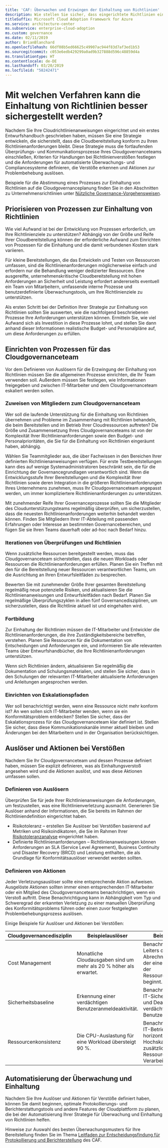 ```yaml
---
title: 'CAF: Überwachen und Erzwingen der Einhaltung von Richtlinien'
description: Wie stellen Sie sicher, dass eingerichtete Richtlinien eingehalten werden?
titleSuffix: Microsoft Cloud Adoption Framework for Azure
ms.service: architecture-center
ms.subservice: enterprise-cloud-adoption
ms.custom: governance
ms.date: 02/11/2019
author: BrianBlanchard
ms.openlocfilehash: 66df08b5ed66625c49907ac944f83d7af3ed1b53
ms.sourcegitcommit: c053e6edb429299a0ad9b327888d596c48859d4a
ms.translationtype: HT
ms.contentlocale: de-DE
ms.lasthandoff: 03/20/2019
ms.locfileid: "58242471"
---
```

<!-- markdownlint-disable MD026 -->

# <a name="what-processes-can-help-ensure-policy-adherence"></a>Mit welchen Verfahren kann die Einhaltung von Richtlinien besser sichergestellt werden?

<!---
I've defined policies, I've provided an architecture guide. Now how do I monitor adherence to policy? If there is a violation, how do I enforce the policy?
--->

Nachdem Sie Ihre Cloudrichtlinienanweisungen eingerichtet und ein erstes Entwurfshandbuch geschrieben haben, müssen Sie eine Strategie entwickeln, die sicherstellt, dass die Cloudbereitstellung konform zu Ihren Richtlinienanforderungen bleibt. Diese Strategie muss die fortlaufenden Überprüfungs- und Kommunikationsprozesse Ihres Cloudgovernanceteams einschließen, Kriterien für Handlungen bei Richtlinienverstößen festlegen und die Anforderungen für automatisierte Überwachungs- und Compliancesysteme definieren, die Verstöße erkennen und Aktionen zur Problembehebung auslösen.

Beispiele für die Abstimmung eines Prozesses zur Einhaltung von Richtlinien auf die Cloudgovernanceplanung finden Sie in den Abschnitten zu Unternehmensrichtlinien unter [Nützliche Governance-Vorgehensweisen](../journeys/overview.md).

## <a name="prioritize-policy-adherence-processes"></a>Priorisieren von Prozessen zur Einhaltung von Richtlinien

Wie viel Aufwand ist bei der Entwicklung von Prozessen erforderlich, um Ihre Richtlinienziele zu unterstützen? Abhängig von der Größe und Reife Ihrer Cloudbereitstellung können der erforderliche Aufwand zum Einrichten von Prozessen für die Einhaltung und die damit verbundenen Kosten stark variieren.

Für kleine Bereitstellungen, die das Entwickeln und Testen von Ressourcen umfassen, sind die Richtlinienanforderungen möglicherweise einfach und erfordern nur die Behandlung weniger dedizierter Ressourcen. Eine ausgereifte, unternehmenskritische Cloudbereitstellung mit hohen Anforderungen an Sicherheit und Leistung erfordert andererseits eventuell ein Team von Mitarbeitern, umfassende interne Prozesse und benutzerdefinierte Überwachungstools, um Ihre Richtlinienziele zu unterstützen.

Als ersten Schritt bei der Definition Ihrer Strategie zur Einhaltung von Richtlinien sollten Sie auswerten, wie die nachfolgend beschriebenen Prozesse Ihre Anforderungen unterstützen können. Ermitteln Sie, wie viel Aufwand sich als Investition in diese Prozesse lohnt, und stellen Sie dann anhand dieser Informationen realistische Budget- und Personalpläne auf, um diese Anforderungen zu erfüllen.

## <a name="establish-cloud-governance-team-processes"></a>Einrichten von Prozessen für das Cloudgovernanceteam

Vor dem Definieren von Auslösern für die Erzwingung der Einhaltung von Richtlinien müssen Sie die allgemeinen Prozesse einrichten, die Ihr Team verwenden soll. Außerdem müssen Sie festlegen, wie Informationen freigegeben und zwischen IT-Mitarbeiter und dem Cloudgovernanceteam eskaliert werden sollen.

### <a name="assign-cloud-governance-team-members"></a>Zuweisen von Mitgliedern zum Cloudgovernanceteam

Wer soll die laufende Unterstützung für die Einhaltung von Richtlinien übernehmen und Probleme im Zusammenhang mit Richtlinien behandeln, die beim Bereitstellen und im Betrieb Ihrer Cloudressourcen auftreten? Die Größe und Zusammensetzung Ihres Cloudgovernanceteams ist von der Komplexität Ihrer Richtlinienanforderungen sowie den Budget- und Personalprioritäten, die Sie für die Einhaltung von Richtlinien eingeräumt haben, abhängig.

Wählen Sie Teammitglieder aus, die über Fachwissen in den Bereichen Ihrer definierten Richtlinienanweisungen verfügen. Für erste Testbereitstellungen kann dies auf wenige Systemadministratoren beschränkt sein, die für die Einrichtung der Governancegrundlagen verantwortlich sind. Wenn die Entwicklungsstufe Ihrer Bereitstellungen und die Komplexität Ihrer Richtlinien sowie deren Integration in die größeren Richtlinienanforderungen Ihres Unternehmens zunehmen, muss Ihr Cloudgovernanceteam angepasst werden, um immer kompliziertere Richtlinienanforderungen zu unterstützen.

Mit zunehmender Reife Ihrer Governanceprozesse sollten Sie die Mitglieder des Cloudunterstützungsteams regelmäßig überprüfen, um sicherzustellen, dass die neuesten Richtlinienanforderungen weiterhin behandelt werden können. Finden Sie Mitgliedern Ihrer IT-Abteilung mit passenden Erfahrungen oder Interesse an bestimmten Governancebereichen, und fügen Sie sie Ihren Teams dauerhaft oder ad-hoc nach Bedarf hinzu.

### <a name="reviews-and-policy-iteration"></a>Iterationen von Überprüfungen und Richtlinien

Wenn zusätzliche Ressourcen bereitgestellt werden, muss das Cloudgovernanceteam sicherstellen, dass die neuen Workloads oder Ressourcen die Richtlinienanforderungen erfüllen. Planen Sie ein Treffen mit den für die Bereitstellung neuer Ressourcen verantwortlichen Teams, um die Ausrichtung an Ihren Entwurfsleitfäden zu besprechen.

Bewerten Sie mit zunehmender Größe Ihrer gesamten Bereitstellung regelmäßig neue potenzielle Risiken, und aktualisieren Sie die Richtlinienanweisungen und Entwurfsleitfäden nach Bedarf. Planen Sie regelmäßige Überprüfungszyklen in allen fünf Governancedisziplinen, um sicherzustellen, dass die Richtlinie aktuell ist und eingehalten wird.

### <a name="education"></a>Fortbildung

Zur Einhaltung der Richtlinien müssen die IT-Mitarbeiter und Entwickler die Richtlinienanforderungen, die ihre Zuständigkeitsbereiche betreffen, verstehen. Planen Sie Ressourcen für die Dokumentation von Entscheidungen und Anforderungen ein, und informieren Sie alle relevanten Teams über Entwurfshandbücher, die Ihre Richtlinienanforderungen unterstützen.

Wenn sich Richtlinien ändern, aktualisieren Sie regelmäßig die Dokumentation und Schulungsmaterialien, und stellen Sie sicher, dass in den Schulungen der relevanten IT-Mitarbeiter aktualisierte Anforderungen und Anleitungen angesprochen werden.  

### <a name="establish-escalation-paths"></a>Einrichten von Eskalationspfaden

Wer soll benachrichtigt werden, wenn eine Ressource nicht mehr konform ist? An wen sollen sich IT-Mitarbeiter wenden, wenn sie ein Konformitätsproblem entdecken? Stellen Sie sicher, dass der Eskalationsprozess für das Cloudgovernanceteam klar definiert ist. Stellen Sie sicher, dass diese Kommunikationskanäle immer aktuell bleiben und Änderungen bei den Mitarbeitern und in der Organisation berücksichtigen.

## <a name="violation-triggers-and-actions"></a>Auslöser und Aktionen bei Verstößen

Nachdem Sie Ihr Cloudgovernanceteam und dessen Prozesse definiert haben, müssen Sie explizit definieren, was als Einhaltungsverstoß angesehen wird und die Aktionen auslöst, und was diese Aktionen umfassen sollen.

### <a name="define-triggers"></a>Definieren von Auslösern

Überprüfen Sie für jede Ihrer Richtlinienanweisungen die Anforderungen, um festzustellen, was eine Richtlinienverletzung ausmacht. Generieren Sie Auslöser anhand der Informationen, die Sie bereits im Rahmen der Richtliniendefinition eingerichtet haben.

* Risikotoleranz – erstellen Sie Auslöser bei Verstößen basierend auf Metriken und Risikoindikatoren, die Sie im Rahmen Ihrer [Risikotoleranzanalyse](risk-tolerance.md) eingerichtet haben.
* Definierte Richtlinienanforderungen – Richtlinienanweisungen können Anforderungen an SLA (Service Level Agreement), Business Continuity und Disaster Recovery (BRCD) und Leistung enthalten, die als Grundlage für Konformitätsauslöser verwendet werden sollten.

### <a name="define-actions"></a>Definieren von Aktionen

Jeder Verletzungsauslöser sollte eine entsprechende Aktion aufweisen. Ausgelöste Aktionen sollten immer einen entsprechenden IT-Mitarbeiter oder ein Mitglied des Cloudgovernanceteams benachrichtigen, wenn ein Verstoß auftritt. Diese Benachrichtigung kann in Abhängigkeit vom Typ und Schweregrad der erkannten Verletzung zu einer manuellen Überprüfung des Konformitätsproblems führen oder einen zuvor festgelegten Problembehebungsprozess auslösen.

Einige Beispiele für Auslöser und Aktionen bei Verstößen:

| Cloudgovernancedisziplin | Beispielauslöser | Beispielaktion |
|-----------------------------|----------------|---------------|
| Cost Management | Monatliche Cloudausgaben sind um mehr als 20 % höher als erwartet. | Benachrichtigung des Leiters der Abrechnungsabteilung, der eine Überprüfung der Ressourcennutzung beginnt. |
| Sicherheitsbaseline | Erkennung einer verdächtigen Benutzeranmeldeaktivität. | Benachrichtigung des IT-Sicherheitsteams und Deaktivierung des verdächtigen Benutzerkontos. |
| Ressourcenkonsistenz | Die CPU-Auslastung für eine Workload übersteigt 90 %. | Benachrichtigung des IT-Betriebsteam und horizontales Hochskalieren mit zusätzlichen Ressourcen zum Verarbeiten der Last. |

## <a name="monitoring-and-compliance-automation"></a>Automatisierung der Überwachung und Einhaltung

Nachdem Sie Ihre Auslöser und Aktionen für Verstöße definiert haben, können Sie damit beginnen, optimale Protokollierungs- und Berichterstattungstools und andere Features der Cloudplattform zu planen, die bei der Automatisierung Ihrer Strategie für Überwachung und Einhaltung von Richtlinien helfen.

Hinweise zur Auswahl des besten Überwachungsmusters für Ihre Bereitstellung finden Sie im Thema [Leitfaden zur Entscheidungsfindung für Protokollierung und Berichterstellung](../../decision-guides/log-and-report/overview.md) des CAF.

